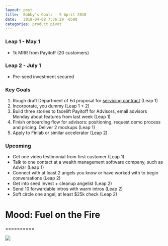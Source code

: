 ```yaml
---
layout: post
title:  Bobby's Goals - 9 April 2018
date:   2018-04-08 7:36:29 -0500
categories: product pivot
---
```


### Leap 1 - May 1

- 1k MRR from Payitoff (20 customers)

### Leap 2 - July 1

- Pre-seed investment secured

### Key Goals

1. Rough draft Department of Ed proposal for [servicing contract](https://www.fbo.gov/index?s=opportunity&mode=form&tab=core&id=d42594aaa0f407ed7c5adde1ee260385&_cview=0) (Leap 1)
1. Incorporate, you dummy (Leap 1 + 2)
1. Build three stories to facelift Payitoff for Advisors, email advisors Monday about features from last week (Leap 1)
1. Finish onboarding flow for advisors: positioning, request demo process and pricing. Deliver 2 mockups (Leap 1)
1. Apply to Finlab or similar accelerator (Leap 2)

### Upcoming
- Get one video testimonial from first customer (Leap 1)
- Talk to one contact at a wealth management software company, such as Advizr (Leap 1)
- Connect with at least 2 angels you know or have worked with to begin conversations (Leap 2)
- Get into seed invest + cleanup angelist (Leap 2)
- Send 10 forwardable intros with warm intros (Leap 2)
- Soft circle one angel, at least $25k check (Leap 2)

# Mood: Fuel on the Fire
==========

![](https://media2.giphy.com/media/VE9hKK4TpEuWc/giphy.gif)

